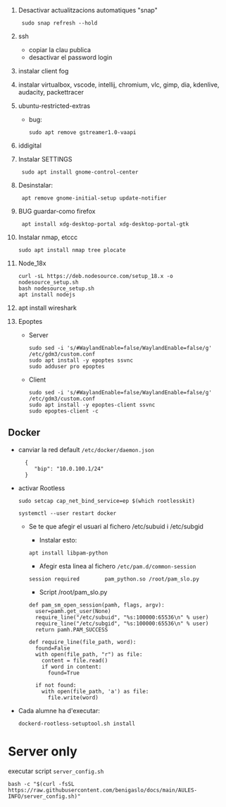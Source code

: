 1. Desactivar actualitzacions automatiques "snap"

        sudo snap refresh --hold

1. ssh
    - copiar la clau publica
    - desactivar el password login
1. instalar client fog
1. instalar virtualbox, vscode, intellij, chromium, vlc, gimp, dia, kdenlive, audacity, packettracer
1. ubuntu-restricted-extras
    - bug:

          sudo apt remove gstreamer1.0-vaapi
      
1. iddigital
1. Instalar SETTINGS
   
        sudo apt install gnome-control-center
   
1. Desinstalar:

        apt remove gnome-initial-setup update-notifier
 

1. BUG guardar-como firefox
   
        apt install xdg-desktop-portal xdg-desktop-portal-gtk
   
1. Instalar nmap, etccc

       sudo apt install nmap tree plocate

1. Node_18x
   
       curl -sL https://deb.nodesource.com/setup_18.x -o nodesource_setup.sh
       bash nodesource_setup.sh
       apt install nodejs

1. apt install wireshark
2. Epoptes
   - Server

         sudo sed -i 's/#WaylandEnable=false/WaylandEnable=false/g' /etc/gdm3/custom.conf
         sudo apt install -y epoptes ssvnc
         sudo adduser pro epoptes
     
    - Client

          sudo sed -i 's/#WaylandEnable=false/WaylandEnable=false/g' /etc/gdm3/custom.conf
          sudo apt install -y epoptes-client ssvnc
          sudo epoptes-client -c
   

## Docker
- canviar la red default `/etc/docker/daemon.json`

        {
           "bip": "10.0.100.1/24"
        }
  
- activar Rootless
  
      sudo setcap cap_net_bind_service=ep $(which rootlesskit)
  
      systemctl --user restart docker
    
    - Se te que afegir el usuari al fichero /etc/subuid i /etc/subgid
    
        - Instalar esto:
        ```
        apt install libpam-python
        ```
    
        - Afegir esta linea al fichero `/etc/pam.d/common-session`
        ```
        session required        pam_python.so /root/pam_slo.py
        ```
        - Script /root/pam_slo.py
        ```
        def pam_sm_open_session(pamh, flags, argv):
          user=pamh.get_user(None)
          require_line("/etc/subuid", "%s:100000:65536\n" % user)
          require_line("/etc/subgid", "%s:100000:65536\n" % user)
          return pamh.PAM_SUCCESS
        
        def require_line(file_path, word):
          found=False
          with open(file_path, "r") as file:
            content = file.read()
            if word in content:
              found=True
        
          if not found:
            with open(file_path, 'a') as file:
              file.write(word)
        ```
- Cada alumne ha d'executar:

      dockerd-rootless-setuptool.sh install
      

      
    


# Server only

executar script `server_config.sh`

    bash -c "$(curl -fsSL https://raw.githubusercontent.com/benigaslo/docs/main/AULES-INFO/server_config.sh)"




